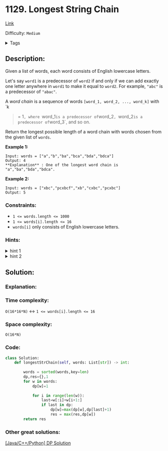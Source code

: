 # 1129. Longest String Chain
[Link](https://leetcode.com/problems/longest-string-chain/)

Difficulty: `Medium`

<details>
<summary> Tags</summary>

`Hash Table`, `Dynamic Programming`
</details>

## Description:  
Given a list of words, each word consists of English lowercase letters.

Let's say `word1` is a predecessor of `word2` if and only if we can add
exactly one letter anywhere in `word1` to make it equal to `word2`. For
example, `"abc"` is a predecessor of `"abac"`.

A _word chain_ is a sequence of words `[word_1, word_2, ..., word_k]` with `k
>= 1`, where `word_1` is a predecessor of `word_2`, `word_2` is a predecessor
of `word_3`, and so on.

Return the longest possible length of a word chain with words chosen from the
given list of `words`.



**Example 1:**

    
    
    Input: words = ["a","b","ba","bca","bda","bdca"]
    Output: 4
    **Explanation** : One of the longest word chain is "a","ba","bda","bdca".
    

**Example 2:**

    
    
    Input: words = ["xbc","pcxbcf","xb","cxbc","pcxbc"]
    Output: 5
    



### Constraints:

  * `1 <= words.length <= 1000`
  * `1 <= words[i].length <= 16`
  * `words[i]` only consists of English lowercase letters.

### Hints:
<details>
<summary> hint 1</summary>

Instead of adding a character, try deleting a character to form a chain in
reverse.


</details>
<details>
<summary> hint 2</summary>

For each word in order of length, for each word2 which is word with one
character removed, length[word2] = max(length[word2], length[word] + 1).


</details>


## Solution:  

### Explanation:  
### Time complexity:
`O(16*16*N)`  <-> `1 <= words[i].length <= 16`

### Space complexity:
`O(16*N)`

### Code:  
```python
class Solution:
    def longestStrChain(self, words: List[str]) -> int:
        
        words = sorted(words,key=len)
        dp,res={},1
        for w in words:
            dp[w]=1
            
            for i in range(len(w)):
                last=w[:i]+w[i+1:]
                if last in dp:
                    dp[w]=max(dp[w],dp[last]+1)
                    res = max(res,dp[w])
        return res
```


### Other great solutions:
[[Java/C++/Python] DP Solution](https://leetcode.com/problems/longest-string-chain/discuss/294890/JavaC%2B%2BPython-DP-Solution)
